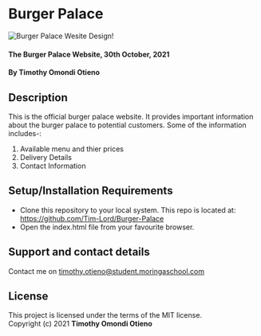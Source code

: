 # Burger Palace

![Burger Palace Wesite Design!](/assets/images/Project.png "Burger Palace Website Design")

#### The Burger Palace Website, 30th October, 2021

#### By **Timothy Omondi Otieno**

## Description

This is the official burger palace website. It provides important information about the burger palace to potential customers. Some of the information includes-:

1. Available menu and thier prices
2. Delivery Details
3. Contact Information

## Setup/Installation Requirements

- Clone this repository to your local system. This repo is located at: <https://github.com/Tim-Lord/Burger-Palace>
- Open the index.html file from your favourite browser.

## Support and contact details

Contact me on <timothy.otieno@student.moringaschool.com>

## License

This project is licensed under the terms of the MIT license.<br>
Copyright (c) 2021 **Timothy Omondi Otieno**

